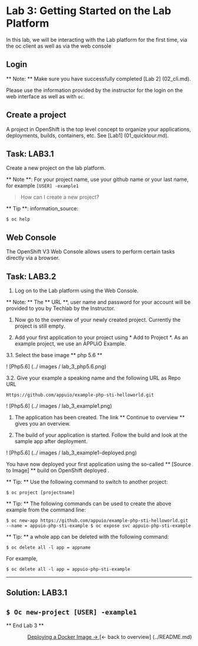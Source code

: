 # Lab 3: Getting Started on the Lab Platform

In this lab, we will be interacting with the Lab platform for the first time, via the oc client as well as via the web console

## Login

** Note: ** Make sure you have successfully completed [Lab 2] (02_cli.md).

Please use the information provided by the instructor for the login on the web interface as well as with `oc`.


## Create a project

A project in OpenShift is the top level concept to organize your applications, deployments, builds, containers, etc. See [Lab1] (01_quicktour.md).


## Task: LAB3.1
Create a new project on the lab platform.

** Note **: For your project name, use your github name or your last name, for example `[USER] -example1`

> How can I create a new project?

** Tip **: information_source:

``
$ oc help
``

## Web Console

The OpenShift V3 Web Console allows users to perform certain tasks directly via a browser.

## Task: LAB3.2
1. Log on to the Lab platform using the Web Console.

  ** Note: ** The ** URL **, user name and password for your account will be provided to you by Techlab by the Instructor.

1. Now go to the overview of your newly created project. Currently the project is still empty.

1. Add your first application to your project using * Add to Project *. As an example project, we use an APPUiO Example.

  3.1. Select the base image ** php 5.6 **
  
! [Php5.6] (../ images / lab_3_php5.6.png)

  3.2. Give your example a speaking name and the following URL as Repo URL
  
  ``
  Https://github.com/appuio/example-php-sti-helloworld.git
  ``
  
! [Php5.6] (../ images / lab_3_example1.png)

1. The application has been created. The link ** Continue to overview ** gives you an overview.

1. The build of your application is started. Follow the build and look at the sample app after deployment.

! [Php5.6] (../ images / lab_3_example1-deployed.png)


You have now deployed your first application using the so-called ** [Source to Image] ** build on OpenShift deployed .

** Tip: ** Use the following command to switch to another project:

``
$ oc project [projectname]
``

** Tip: ** The following commands can be used to create the above example from the command line:

``
$ oc new-app https://github.com/appuio/example-php-sti-helloworld.git --name = appuio-php-sti-example
$ oc expose svc appuio-php-sti-example
``

** Tip: ** a whole app can be deleted with the following command:

``
$ oc delete all -l app = appname
``

For example,

``
$ oc delete all -l app = appuio-php-sti-example
``

---

## Solution: LAB3.1

``
$ Oc new-project [USER] -example1
``
---

** End Lab 3 **

<p width = "100px" align = "right"> <a href="04_deploy_dockerimage.md"> Deploying a Docker Image → </a> </ p>
[← back to overview] (../README.md)
